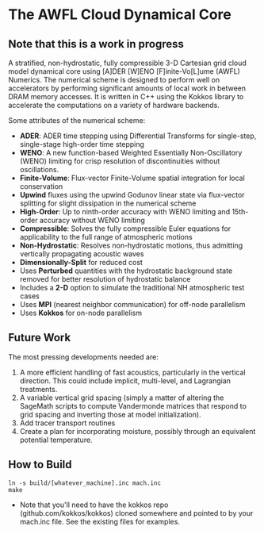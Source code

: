# The AWFL Cloud Dynamical Core

## Note that this is a work in progress

A stratified, non-hydrostatic, fully compressible 3-D Cartesian grid cloud model dynamical core using [A]DER [W]ENO [F]inite-Vo[L]ume (AWFL) Numerics. The numerical scheme is designed to perform well on accelerators by performing significant amounts of local work in between DRAM memory accesses. It is written in C++ using the Kokkos library to accelerate the computations on a variety of hardware backends.

Some attributes of the numerical scheme:
* __ADER__: ADER time stepping using Differential Transforms for single-step, single-stage high-order time stepping
* __WENO__: A new function-based Weighted Essentially Non-Oscillatory (WENO) limiting for crisp resolution of discontinuities without oscillations. 
* __Finite-Volume__: Flux-vector Finite-Volume spatial integration for local conservation
* __Upwind__ fluxes using the upwind Godunov linear state via flux-vector splitting for slight dissipation in the numerical scheme
* __High-Order__: Up to ninth-order accuracy with WENO limiting and 15th-order accuracy without WENO limiting
* __Compressible__: Solves the fully compressible Euler equations for applicability to the full range of atmospheric motions
* __Non-Hydrostatic__: Resolves non-hydrostatic motions, thus admitting vertically propagating acoustic waves
* __Dimensionally-Split__ for reduced cost
* Uses __Perturbed__ quantities with the hydrostatic background state removed for better resolution of hydrostatic balance
* Includes a __2-D__ option to simulate the traditional NH atmospheric test cases
* Uses __MPI__ (nearest neighbor communication) for off-node parallelism
* Uses __Kokkos__ for on-node parallelism

## Future Work
The most pressing developments needed are:
1) A more efficient handling of fast acoustics, particularly in the vertical direction. This could include implicit, multi-level, and Lagrangian treatments.
2) A variable vertical grid spacing (simply a matter of altering the SageMath scripts to compute Vandermonde matrices that respond to grid spacing and inverting those at model initialization).
3) Add tracer transport routines
4) Create a plan for incorporating moisture, possibly through an equivalent potential temperature.

## How to Build
```
ln -s build/[whatever_machine].inc mach.inc
make
```

* Note that you'll need to have the kokkos repo (github.com/kokkos/kokkos) cloned somewhere and pointed to by your mach.inc file. See the existing files for examples.

